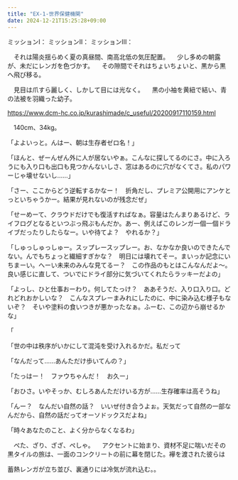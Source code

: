 ```yaml
---
title: "EX-1-世界保健機関"
date: 2024-12-21T15:25:28+09:00
---
```


ミッションⅠ：
ミッションⅡ：
ミッションⅢ：





















　それは陽炎揺らめく夏の真昼間、南高北低の気圧配置。
　少し多めの朝露が、未だにレンガを色づかす。
　その隙間でそれはちょいちょいと、黒から黒へ飛び移る。

　見目は爪すら麗しく、しかして目には光なく。
　黒の小袖を黄紐で結い、青の法被を羽織った幼子。

https://www.dcm-hc.co.jp/kurashimade/c_useful/20200917110159.html

　140cm、34kg。


「よよいっと。んはー、朝は生存者ゼロ名！」

「ほんと、ぜーんぜん外に人が居ないやぁ。こんなに探してるのにさ。中に入ろうにも入り口も出口も見つかんないしさ、窓はあるのに穴がなくてさ。私のパワーじゃ壊せないし……」

「さー、ここからどう逆転するかなー！　折角だし、プレミア公開用にアンケとっといちゃうかー。結果が見れないのが残念だぜ」

「せーめーて、クラウドだけでも復活すればなぁ。容量はたんまりあるけど、ライフログとなるといつぶっ飛ぶもんだか。あー、例えばこのレンガ一個一個ドライブだったりしたらなー。いや待てよ？　やれるか？」

「しゅっしゅっしゅー。スップレースップレー。お、なかなか良いのできたんでない。んでもちょっと繊細すぎかな？　明日には壊れてそー。まいっか記念にいちまーい。へーい未来のみんな見てるー？　この作品のもとはこんなんだよ〜。良い感じに直して、ついでにドライ部分に気づいてくれたらラッキーだよの」

「よっし、ひと仕事おーわり。何してたっけ？　ああそうだ、入り口入り口。どれどれおかしいな？　こんなスプレーまみれにしたのに、中に染み込む様子もないぞ？　そいや塗料の食いつきが悪かったなぁ。ふーむ、この辺から崩せるかな」

「











「世の中は秩序がいかにして混沌を受け入れるかだ。私だって





「なんだって……あんただけ歩いてんの？」

「たっはー！　ファウちゃんだ！　お久ー」

「おひさ。いやそっか、むしろあんただけいる方が……生存確率は高そうね」

「んー？　なんだい自然の話？　いいぜ付き合うよぉ。天気だって自然の一部なんだから、自然の話だってオーソドックスだよね」

「時々あなたのこと、よく分からなくなるわ」









　ぺた、ざり、ざざ、ぺしゃ。
　アクセントに始まり、資材不足に喘いだその黒タイルの旅は、一面のコンクリートの前に幕を閉じた。襷を渡された彼らは



蓄熱レンガが立ち並び、裏通りには冷気が流れ込む。。
